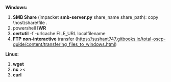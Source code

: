 ﻿**Windows:**
1. **SMB Share** (impacket **smb-server.py** share_name share_path): copy
\\host\share\file .
2. powershell **IWR**
3. **certutil** -f -urlcache FILE_URL localfilename
4. **FTP** **non-interactive** transfer (https://sushant747.gitbooks.io/total-oscp-guide/content/transfering_files_to_windows.html)

**Linux:**
1. **wget**
7. **nc** ><
8. **curl**
